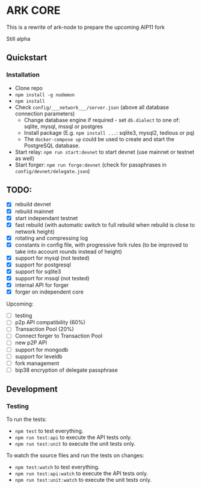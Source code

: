 # ARK CORE
This is a rewrite of ark-node to prepare the upcoming AIP11 fork

Still alpha

## Quickstart

### Installation
- Clone repo
- `npm install -g nodemon`
- `npm install`
- Check `config/___network___/server.json` (above all database connection parameters)
  - Change database engine if required - set `db.dialect` to one of: sqlite, mysql, mssql or postgres
  - Install package (E.g. `npm install ...`: sqlite3, mysql2, tedious or pq)
  - The `docker-compose up` could be used to create and start the PostgreSQL database.
- Start relay: `npm run start:devnet` to start devnet (use mainnet or testnet as well)
- Start forger: `npm run forge:devnet` (check for passphrases in `config/devnet/delegate.json`)

## TODO: 

  - [x] rebuild devnet
  - [x] rebuild mainnet
  - [x] start independant testnet
  - [x] fast rebuild (with automatic switch to full rebuild when rebuild is close to network height)
  - [x] rotating and compressing log
  - [x] constants in config file, with progressive fork rules (to be improved to take into account rounds instead of height)
  - [x] support for mysql (not tested)
  - [x] support for postgresql
  - [x] support for sqlite3
  - [x] support for mssql (not tested)
  - [x] internal API for forger
  - [x] forger on independent core

Upcoming: 
  - [ ] testing
  - [ ] p2p API compatibility (60%)
  - [ ] Transaction Pool (20%)
  - [ ] Connect forger to Transaction Pool
  - [ ] new p2P API
  - [ ] support for mongodb
  - [ ] support for leveldb
  - [ ] fork management
  - [ ] bip38 encryption of delegate passphrase

## Development

### Testing

To run the tests:
 - `npm test` to test everything.
 - `npm run test:api` to execute the API tests only.
 - `npm run test:unit` to execute the unit tests only.

To watch the source files and run the tests on changes:
 - `npm test:watch` to test everything.
 - `npm run test:api:watch` to execute the API tests only.
 - `npm run test:unit:watch` to execute the unit tests only.
